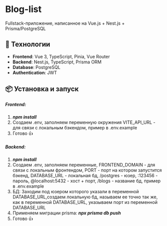 # Blog-list
Fullstack-приложение, написанное на Vue.js + Nest.js + Prisma/PostgreSQL


## 🚀 Технологии

- **Frontend**: Vue 3, TypeScript, Pinia, Vue Router
- **Backend**: Nest.js, TypeScript, Prisma ORM  
- **Database**: PostgreSQL
- **Authentication**: JWT


## 📦 Установка и запуск

##### Frontend:
1. ___npm install___
2. Создаем .env, заполняем переменную окружения VITE_API_URL - для связи с локальным бэкендом, пример в .env.example
3. Готово 👍

##### Backend:
1. ___npm install___
2. Создаем .env, заполняем переменные, FRONTEND_DOMAIN - для связи с локальным фронтендом, PORT - порт на котором запустится бэкенд, DATABASE_URL - локальная бд, /postgres - юзер, :123456 - пароль, @localhost:5432 - хост + порт, /blogs - название бд, пример в .env.example 
3. БД: Заходим под юзером которого указали в переменной DATABASE_URL,создаем локальную бд, называем ее точно так же, как в переменной DATABASE_URL, указываем порт из переменной DATABASE_URL
4. Применяем миграции prisma: ___npx prisma db push___
5. Готово 👍